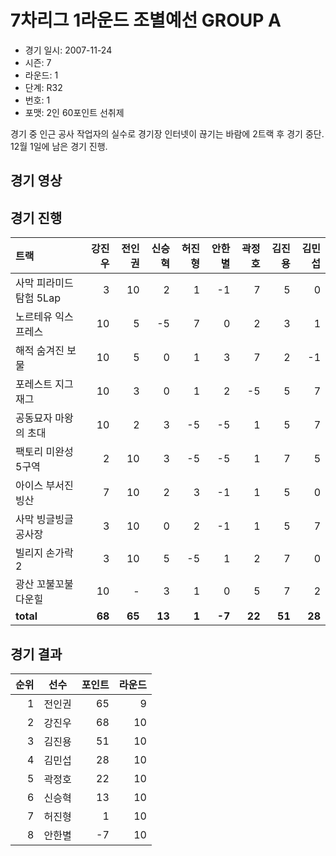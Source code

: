 # 7차리그 1라운드 조별예선 GROUP A

- 경기 일시: 2007-11-24
- 시즌: 7
- 라운드: 1
- 단계: R32
- 번호: 1
- 포맷: 2인 60포인트 선취제



경기 중 인근 공사 작업자의 실수로 경기장 인터넷이 끊기는 바람에 2트랙 후 경기 중단. 12월 1일에 남은 경기 진행.

## 경기 영상
## 경기 진행

| 트랙 | 강진우 | 전인권 | 신승혁 | 허진형 | 안한별 | 곽정호 | 김진용 | 김민섭 |
|:---|---:|---:|---:|---:|---:|---:|---:|---:|
| 사막 피라미드 탐험 5Lap | 3 | 10 | 2 | 1 | -1 | 7 | 5 | 0 |
| 노르테유 익스프레스 | 10 | 5 | -5 | 7 | 0 | 2 | 3 | 1 |
| 해적 숨겨진 보물 | 10 | 5 | 0 | 1 | 3 | 7 | 2 | -1 |
| 포레스트 지그재그 | 10 | 3 | 0 | 1 | 2 | -5 | 5 | 7 |
| 공동묘자 마왕의 초대 | 10 | 2 | 3 | -5 | -5 | 1 | 5 | 7 |
| 팩토리 미완성 5구역 | 2 | 10 | 3 | -5 | -5 | 1 | 7 | 5 |
| 아이스 부서진 빙산 | 7 | 10 | 2 | 3 | -1 | 1 | 5 | 0 |
| 사막 빙글빙글 공사장 | 3 | 10 | 0 | 2 | -1 | 1 | 5 | 7 |
| 빌리지 손가락 2 | 3 | 10 | 5 | -5 | 1 | 2 | 7 | 0 |
| 광산 꼬불꼬불 다운힐 | 10 | - | 3 | 1 | 0 | 5 | 7 | 2 |
| __total__ | __68__ | __65__ | __13__ | __1__ | __-7__ | __22__ | __51__ | __28__ |




## 경기 결과

| 순위 | 선수 | 포인트 | 라운드 |
|---:|:---:|---:|---:|
| 1 | 전인권 | 65 | 9 |
| 2 | 강진우 | 68 | 10 |
| 3 | 김진용 | 51 | 10 |
| 4 | 김민섭 | 28 | 10 |
| 5 | 곽정호 | 22 | 10 |
| 6 | 신승혁 | 13 | 10 |
| 7 | 허진형 | 1 | 10 |
| 8 | 안한별 | -7 | 10 |

